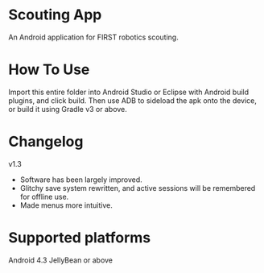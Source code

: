 # Scouting App
An Android application for FIRST robotics scouting.

# How To Use
Import this entire folder into Android Studio or Eclipse with Android build plugins, and click build. Then use ADB to sideload the apk onto the device, or build it using Gradle v3 or above.

# Changelog
v1.3
- Software has been largely improved.
- Glitchy save system rewritten, and active sessions will be remembered for offline use.
- Made menus more intuitive.

# Supported platforms
Android 4.3 JellyBean or above
